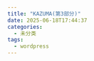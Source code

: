 ```yaml
---
title: "KAZUMA(第3部分)"
date: 2025-06-18T17:44:37
categories:
  - 未分类
tags:
  - wordpress
---
```





